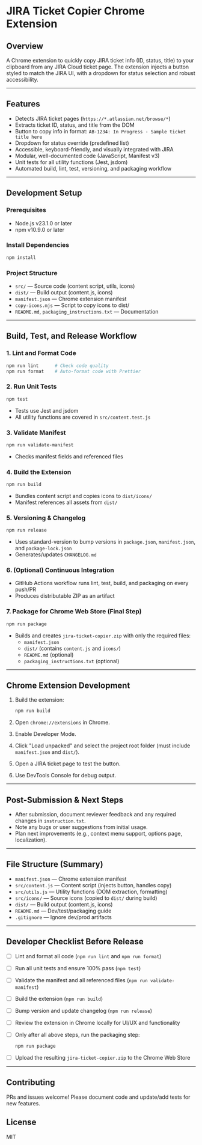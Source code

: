 # JIRA Ticket Copier Chrome Extension

## Overview

A Chrome extension to quickly copy JIRA ticket info (ID, status, title) to your clipboard from any JIRA Cloud ticket page. The extension injects a button styled to match the JIRA UI, with a dropdown for status selection and robust accessibility.

---

## Features

- Detects JIRA ticket pages (`https://*.atlassian.net/browse/*`)
- Extracts ticket ID, status, and title from the DOM
- Button to copy info in format: `AB-1234: In Progress - Sample ticket title here`
- Dropdown for status override (predefined list)
- Accessible, keyboard-friendly, and visually integrated with JIRA
- Modular, well-documented code (JavaScript, Manifest v3)
- Unit tests for all utility functions (Jest, jsdom)
- Automated build, lint, test, versioning, and packaging workflow

---

## Development Setup

### Prerequisites

- Node.js v23.1.0 or later
- npm v10.9.0 or later

### Install Dependencies

```sh
npm install
```

### Project Structure

- `src/` — Source code (content script, utils, icons)
- `dist/` — Build output (content.js, icons)
- `manifest.json` — Chrome extension manifest
- `copy-icons.mjs` — Script to copy icons to dist/
- `README.md`, `packaging_instructions.txt` — Documentation

---

## Build, Test, and Release Workflow

### 1. Lint and Format Code

```sh
npm run lint      # Check code quality
npm run format    # Auto-format code with Prettier
```

### 2. Run Unit Tests

```sh
npm test
```

- Tests use Jest and jsdom
- All utility functions are covered in `src/content.test.js`

### 3. Validate Manifest

```sh
npm run validate-manifest
```

- Checks manifest fields and referenced files

### 4. Build the Extension

```sh
npm run build
```

- Bundles content script and copies icons to `dist/icons/`
- Manifest references all assets from `dist/`

### 5. Versioning & Changelog

```sh
npm run release
```

- Uses standard-version to bump versions in `package.json`, `manifest.json`, and `package-lock.json`
- Generates/updates `CHANGELOG.md`

### 6. (Optional) Continuous Integration

- GitHub Actions workflow runs lint, test, build, and packaging on every push/PR
- Produces distributable ZIP as an artifact

### 7. Package for Chrome Web Store (Final Step)

```sh
npm run package
```

- Builds and creates `jira-ticket-copier.zip` with only the required files:
  - `manifest.json`
  - `dist/` (contains `content.js` and `icons/`)
  - `README.md` (optional)
  - `packaging_instructions.txt` (optional)

---

## Chrome Extension Development

1. Build the extension:

   ```sh
   npm run build
   ```

2. Open `chrome://extensions` in Chrome.
3. Enable Developer Mode.
4. Click "Load unpacked" and select the project root folder (must include `manifest.json` and `dist/`).
5. Open a JIRA ticket page to test the button.
6. Use DevTools Console for debug output.

---

## Post-Submission & Next Steps

- After submission, document reviewer feedback and any required changes in `instruction.txt`.
- Note any bugs or user suggestions from initial usage.
- Plan next improvements (e.g., context menu support, options page, localization).

---

## File Structure (Summary)

- `manifest.json` — Chrome extension manifest
- `src/content.js` — Content script (injects button, handles copy)
- `src/utils.js` — Utility functions (DOM extraction, formatting)
- `src/icons/` — Source icons (copied to `dist/` during build)
- `dist/` — Build output (content.js, icons)
- `README.md` — Dev/test/packaging guide
- `.gitignore` — Ignore dev/prod artifacts

---

## Developer Checklist Before Release

- [ ] Lint and format all code (`npm run lint` and `npm run format`)
- [ ] Run all unit tests and ensure 100% pass (`npm test`)
- [ ] Validate the manifest and all referenced files (`npm run validate-manifest`)
- [ ] Build the extension (`npm run build`)
- [ ] Bump version and update changelog (`npm run release`)
- [ ] Review the extension in Chrome locally for UI/UX and functionality
- [ ] Only after all above steps, run the packaging step:

  ```sh
  npm run package
  ```

- [ ] Upload the resulting `jira-ticket-copier.zip` to the Chrome Web Store

---

## Contributing

PRs and issues welcome! Please document code and update/add tests for new features.

## License

MIT
